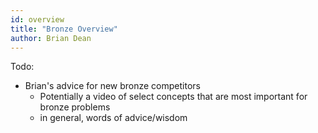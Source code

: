 ```yaml
---
id: overview
title: "Bronze Overview"
author: Brian Dean
---
```


Todo:
- Brian's advice for new bronze competitors
  - Potentially a video of select concepts that are most important for bronze problems
  - in general, words of advice/wisdom